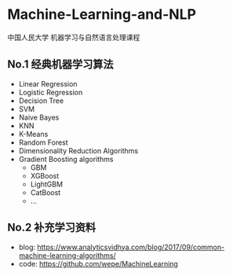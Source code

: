 # Machine-Learning-and-NLP
中国人民大学 机器学习与自然语言处理课程
## No.1 经典机器学习算法

- Linear Regression
- Logistic Regression
- Decision Tree
- SVM
- Naive Bayes
- KNN
- K-Means
- Random Forest
- Dimensionality Reduction Algorithms
- Gradient Boosting algorithms
  - GBM
  - XGBoost
  - LightGBM
  - CatBoost
  - ...

## No.2 补充学习资料
- blog: https://www.analyticsvidhya.com/blog/2017/09/common-machine-learning-algorithms/
- code: https://github.com/wepe/MachineLearning
